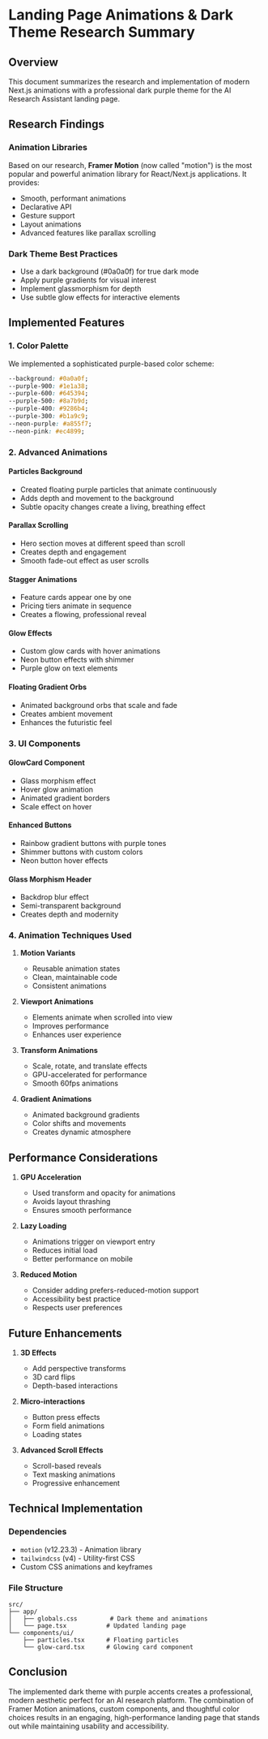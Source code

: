 # Landing Page Animations & Dark Theme Research Summary

## Overview
This document summarizes the research and implementation of modern Next.js animations with a professional dark purple theme for the AI Research Assistant landing page.

## Research Findings

### Animation Libraries
Based on our research, **Framer Motion** (now called "motion") is the most popular and powerful animation library for React/Next.js applications. It provides:
- Smooth, performant animations
- Declarative API
- Gesture support
- Layout animations
- Advanced features like parallax scrolling

### Dark Theme Best Practices
- Use a dark background (#0a0a0f) for true dark mode
- Apply purple gradients for visual interest
- Implement glassmorphism for depth
- Use subtle glow effects for interactive elements

## Implemented Features

### 1. **Color Palette**
We implemented a sophisticated purple-based color scheme:
```css
--background: #0a0a0f;
--purple-900: #1e1a38;
--purple-600: #645394;
--purple-500: #8a7b9d;
--purple-400: #9286b4;
--purple-300: #b1a9c9;
--neon-purple: #a855f7;
--neon-pink: #ec4899;
```

### 2. **Advanced Animations**

#### Particles Background
- Created floating purple particles that animate continuously
- Adds depth and movement to the background
- Subtle opacity changes create a living, breathing effect

#### Parallax Scrolling
- Hero section moves at different speed than scroll
- Creates depth and engagement
- Smooth fade-out effect as user scrolls

#### Stagger Animations
- Feature cards appear one by one
- Pricing tiers animate in sequence
- Creates a flowing, professional reveal

#### Glow Effects
- Custom glow cards with hover animations
- Neon button effects with shimmer
- Purple glow on text elements

#### Floating Gradient Orbs
- Animated background orbs that scale and fade
- Creates ambient movement
- Enhances the futuristic feel

### 3. **UI Components**

#### GlowCard Component
- Glass morphism effect
- Hover glow animation
- Animated gradient borders
- Scale effect on hover

#### Enhanced Buttons
- Rainbow gradient buttons with purple tones
- Shimmer buttons with custom colors
- Neon button hover effects

#### Glass Morphism Header
- Backdrop blur effect
- Semi-transparent background
- Creates depth and modernity

### 4. **Animation Techniques Used**

1. **Motion Variants**
   - Reusable animation states
   - Clean, maintainable code
   - Consistent animations

2. **Viewport Animations**
   - Elements animate when scrolled into view
   - Improves performance
   - Enhances user experience

3. **Transform Animations**
   - Scale, rotate, and translate effects
   - GPU-accelerated for performance
   - Smooth 60fps animations

4. **Gradient Animations**
   - Animated background gradients
   - Color shifts and movements
   - Creates dynamic atmosphere

## Performance Considerations

1. **GPU Acceleration**
   - Used transform and opacity for animations
   - Avoids layout thrashing
   - Ensures smooth performance

2. **Lazy Loading**
   - Animations trigger on viewport entry
   - Reduces initial load
   - Better performance on mobile

3. **Reduced Motion**
   - Consider adding prefers-reduced-motion support
   - Accessibility best practice
   - Respects user preferences

## Future Enhancements

1. **3D Effects**
   - Add perspective transforms
   - 3D card flips
   - Depth-based interactions

2. **Micro-interactions**
   - Button press effects
   - Form field animations
   - Loading states

3. **Advanced Scroll Effects**
   - Scroll-based reveals
   - Text masking animations
   - Progressive enhancement

## Technical Implementation

### Dependencies
- `motion` (v12.23.3) - Animation library
- `tailwindcss` (v4) - Utility-first CSS
- Custom CSS animations and keyframes

### File Structure
```
src/
├── app/
│   ├── globals.css         # Dark theme and animations
│   └── page.tsx           # Updated landing page
└── components/ui/
    ├── particles.tsx      # Floating particles
    └── glow-card.tsx      # Glowing card component
```

## Conclusion

The implemented dark theme with purple accents creates a professional, modern aesthetic perfect for an AI research platform. The combination of Framer Motion animations, custom components, and thoughtful color choices results in an engaging, high-performance landing page that stands out while maintaining usability and accessibility.